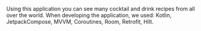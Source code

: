 Using this application you can see many cocktail and drink recipes from all over the world. 
When developing the application, we used: Kotlin, JetpackCompose, MVVM, Coroutines, Room, Retrofit, Hilt.
